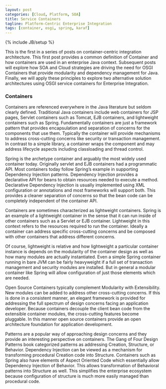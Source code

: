 ```yaml
---
layout: post
categories: [Cloud, Platform, SOA]
title: Service Containers
tagline: Platform-Centric Enterprise Integration
tags: [container, osgi, spring, karaf]
---
```

{% include JB/setup %}

This is the first in a series of posts on container-centric integration architecture. This first post provides a common definition of Container and how containers are used in an enterprise Java context.  Subsequent posts will explore how SOA and Cloud strategies are driving the need for OSGI Containers that provide modularity and dependency management for Java.  Finally, we will apply these principles to explore two alternative solution architectures using OSGI service containers for Enterprise Integration.


### Containers

Containers are referenced everywhere in the Java literature but seldom clearly defined.  Traditional Java containers include web containers for JSP pages, Servlet containers such as Tomcat, EJB containers, and lightweight containers such as Spring.  Fundamentally containers are just a framework pattern that provides encapsulation and separation of concerns for the components that use them.  Typically the container will provide mechanisms to address cross-cutting concerns like security or transaction management.  In contrast to a simple library, a container wraps the component and may address lifecycle aspects including classloading and thread control.

Spring is the archetype container and arguably the most widely used container today.  Originally servlet and EJB containers had a programmatic API.  Most containers today follow Spring’s example in supporting Dependency Injection patterns.  Dependency Injection provides a declarative API for beans to obtain resources needed to execute a method.  Declarative Dependency Injection is usually implemented using XML configuration or annotations and most frameworks will support both.  This provides a cleaner separation of concerns so that the bean code can be completely independent of the container API.

Containers are sometimes characterized as lightweight containers.  Spring is an example of a lightweight container in the sense that it can run inside of other containers such as a Servlet or EJB container.  Lightweight in this context refers to the resources required to run the container.  Ideally a container can address specific cross-cutting concerns and be composed with other containers that address different concerns.

Of course, lightweight is relative and how lightweight a particular container instance is depends on the modularity of the container design as well as how many modules are actually instantiated.  Even a simple Spring container running in bare JVM can be fairly heavyweight if a full set of transaction management and security modules are installed.  But in general a modular container like Spring will allow configuration of just those elements which are needed.

Open Source Containers typically complement Modularity with Extensibility.  New modules can be added to address other cross-cutting concerns.  If this is done in a consistent manner, an elegant framework is provided for addressing the full spectrum of design concerns facing an application developer.  Because containers decouple the client bean code from the extensible container modules, the cross-cutting features become pluggable.  In this manner open source containers provide an open architecture foundation for application development. 

Patterns are a popular way of approaching design concerns and they provide an interesting perspective on containers.  The Gang of Four Design Patterns book categorized patterns as addressing Creation, Structure, or Behavior.  Dependency Injection can be viewed as a mechanism for transforming procedural Creation code into Structure.  Containers such as Spring also have elements of Aspect Oriented Code which essentially allow Dependency Injection of Behavior.  This allows transformation of Behavioral patterns into Structure as well.  This simplifies the enterprise ecosystem because configuration of structure is much more easily managed than procedural code.

